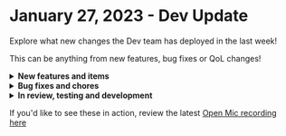 # January 27, 2023 - Dev Update

Explore what new changes the Dev team has deployed in the last week!

This can be anything from new features, bug fixes or QoL changes!

<details>

<summary><strong>New features and items</strong></summary>

* Added EU, CA, and APAC regions to NinjaRMM
* Workflow config form new closes on save
* Added functionality for JumpCloud multi-tenency
* Displayed data input type for parameters in workflow tasks
* Added Jinja support for markdown fields in forms
* Expanded conditional logic in forms to allow for setting required fields

</details>

<details>

<summary><strong>Bug fixes and chores</strong></summary>

* Fixed cloning option gen triggers
* Fixed Create Contact action for IT Glue
* Fixed a bug with ConnectWise webhooks closing connection
* Refactoring & Optimizing Forms
* Fix issue preventing saving triggers using the ImmyBot sensor
* Completed updates to our testing libraries
* Fixed WF Builder task inputs disappear intermittently
* Fixed a bug preventing users from deleting tags
* Improved dynamic action options for Duo and ImmyBot
* Added a cron-job to periodically refresh Microsoft tokens

</details>

<details>

<summary><strong>In review, testing and development</strong></summary>

* Adding Crowdstrike actions and making available to users
* Displaying the data type for workflow tasks
* Fix bug for CW Control action
* Improving security around access to internal computing resources
* Nick forgot to add my Orbit integration ;)

</details>

If you'd like to see these in action, review the latest [Open Mic recording here](../../roc-open-mics/roc-open-mics-north-america/2023-roc-open-mics/january-27th-2023-rewst-user-creation-inception-and-automating-package-deliveries.md)
